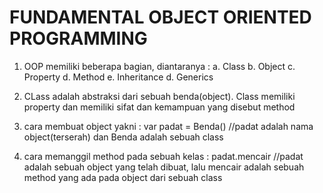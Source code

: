 # FUNDAMENTAL OBJECT ORIENTED PROGRAMMING

1. OOP memiliki beberapa bagian, diantaranya :
    a. Class
    b. Object
    c. Property
    d. Method
    e. Inheritance
    d. Generics

2. CLass adalah abstraksi dari sebuah benda(object). Class memiliki property dan memiliki sifat dan kemampuan yang disebut method

3. cara membuat object yakni :
    var padat = Benda() //padat adalah nama object(terserah) dan Benda adalah sebuah class

4. cara memanggil method pada sebuah kelas :
    padat.mencair //padat adalah sebuah object yang telah dibuat, lalu mencair adalah sebuah method yang ada pada object dari sebuah class


